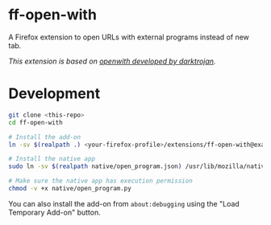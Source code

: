 # ff-open-with

A Firefox extension to open URLs with external programs instead of new tab.

_This extension is based on [openwith developed by darktrojan](https://github.com/darktrojan/openwith)._

# Development

```sh
git clone <this-repo>
cd ff-open-with

# Install the add-on
ln -sv $(realpath .) <your-firefox-profile>/extensions/ff-open-with@example.org

# Install the native app
sudo ln -sv $(realpath native/open_program.json) /usr/lib/mozilla/native-messaging-hosts/open_program.json

# Make sure the native app has execution permission
chmod -v +x native/open_program.py
```

You can also install the add-on from `about:debugging` using the "Load Temporary Add-on" button.
